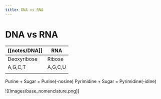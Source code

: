 ```yaml
---
title: DNA vs RNA
---
```


# DNA vs RNA
| [[notes/DNA]]    | RNA     |
| ----------- | ------- |
| Deoxyribose | Ribose  |
| A,G,C,T     | A,G,C,U |
|             |         |

Purine + Sugar = Purine(-nosine)
Pyrimidine + Sugar = Pyrimidine(-idine)

![[Images/base_nomenclature.png]]